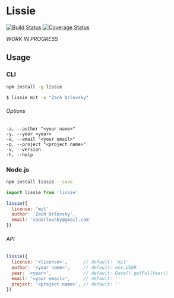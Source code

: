 # Lissie

[![Build Status](https://travis-ci.org/sadorlovsky/lissie.svg?branch=master)](https://travis-ci.org/sadorlovsky/lissie)
[![Coverage Status](https://coveralls.io/repos/github/sadorlovsky/lissie/badge.svg?branch=master)](https://coveralls.io/github/sadorlovsky/lissie?branch=master)

*WORK IN PROGRESS*

## Usage
### CLI
```bash
npm install -g lissie
```

```bash
$ lissie mit -a "Zach Orlovsky"
```
###### Options
```
-a, --author "<your name>"
-y, --year <year>
-e, --email "<your email>"
-p, --project "<project name>"
-v, --version
-h, --help
```

### Node.js
```bash
npm install lissie --save
```

```javascript
import lissie from 'lissie'

lissie({
  license: 'mit'
  author: 'Zach Orlovsky',
  email: 'sadorlovsky@gmail.com'
})
```
###### API
```javascript
lissie({
  license: '<license>',      // default: 'mit'
  author: '<your name>',     // default: env.USER
  year: '<year>',            // default: Date().getFullYear()
  email: '<your email>',     // default: ''
  project: '<project name>', // default: ''
})
```

